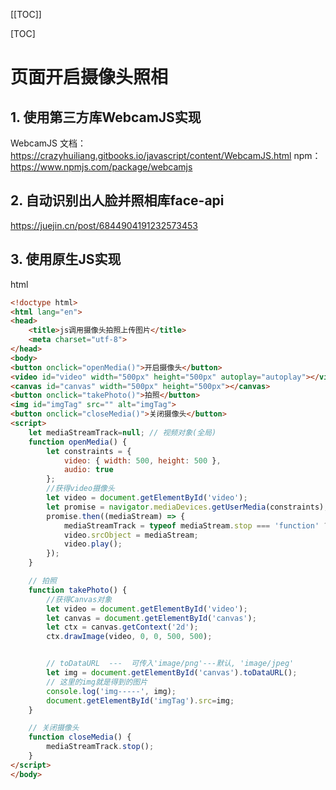 [[TOC]]

[TOC]



# 页面开启摄像头照相

## 1. 使用第三方库WebcamJS实现

WebcamJS
文档：https://crazyhuiliang.gitbooks.io/javascript/content/WebcamJS.html
npm：https://www.npmjs.com/package/webcamjs

## 2. 自动识别出人脸并照相库face-api

https://juejin.cn/post/6844904191232573453

## 3. 使用原生JS实现

html

```html
<!doctype html>
<html lang="en">
<head>
    <title>js调用摄像头拍照上传图片</title>
    <meta charset="utf-8">
</head>
<body>
<button onclick="openMedia()">开启摄像头</button>
<video id="video" width="500px" height="500px" autoplay="autoplay"></video>
<canvas id="canvas" width="500px" height="500px"></canvas>
<button onclick="takePhoto()">拍照</button>
<img id="imgTag" src="" alt="imgTag">
<button onclick="closeMedia()">关闭摄像头</button>
<script>
    let mediaStreamTrack=null; // 视频对象(全局)
    function openMedia() {
        let constraints = {
            video: { width: 500, height: 500 },
            audio: true
        };
        //获得video摄像头
        let video = document.getElementById('video');     
        let promise = navigator.mediaDevices.getUserMedia(constraints);
        promise.then((mediaStream) => {
            mediaStreamTrack = typeof mediaStream.stop === 'function' ? mediaStream : mediaStream.getTracks()[1];
            video.srcObject = mediaStream;
            video.play();
        });
    }

    // 拍照
    function takePhoto() {
        //获得Canvas对象
        let video = document.getElementById('video');
        let canvas = document.getElementById('canvas');
        let ctx = canvas.getContext('2d');
        ctx.drawImage(video, 0, 0, 500, 500);


        // toDataURL  ---  可传入'image/png'---默认, 'image/jpeg'
        let img = document.getElementById('canvas').toDataURL();
        // 这里的img就是得到的图片
        console.log('img-----', img);
        document.getElementById('imgTag').src=img;
    }

    // 关闭摄像头
    function closeMedia() {
        mediaStreamTrack.stop();
    }
</script>
</body>
```


